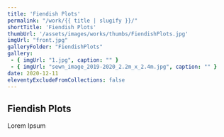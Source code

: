 ```yaml
---
title: 'Fiendish Plots'
permalink: "/work/{{ title | slugify }}/"
shortTitle: 'Fiendish Plots'
thumbUrl: '/assets/images/works/thumbs/FiendishPlots.jpg'
imgUrl: "front.jpg"
galleryFolder: "FiendishPlots"
gallery:
 - { imgUrl: "1.jpg", caption: "" }
 - { imgUrl: "sewn_image_2019-2020_2.2m_x_2.4m.jpg", caption: "" }
date: 2020-12-11
eleventyExcludeFromCollections: false
---
```



<h2>Fiendish Plots</h2>
<p>Lorem Ipsum</p>
